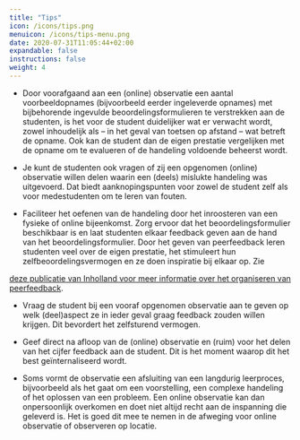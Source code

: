 ```yaml
---
title: "Tips"
icon: /icons/tips.png
menuicon: /icons/tips-menu.png
date: 2020-07-31T11:05:44+02:00
expandable: false
instructions: false
weight: 4
---
```


*	Door voorafgaand aan een (online) observatie een aantal voorbeeldopnames (bijvoorbeeld eerder ingeleverde opnames) met bijbehorende ingevulde beoordelingsformulieren te verstrekken aan de studenten, is het voor de student duidelijker wat er verwacht wordt, zowel inhoudelijk als – in het geval van toetsen op afstand – wat betreft de opname. Ook kan de student dan de eigen prestatie vergelijken met de opname om te evalueren of de handeling voldoende beheerst wordt.  

*	Je kunt de studenten ook vragen of zij een opgenomen (online) observatie willen delen waarin een (deels) mislukte handeling was uitgevoerd. Dat biedt aanknopingspunten voor zowel de student zelf als voor medestudenten om te leren van fouten. 

*	Faciliteer het oefenen van de handeling door het inroosteren van een fysieke of online bijeenkomst. Zorg ervoor dat het beoordelingsformulier beschikbaar is en laat studenten elkaar feedback geven aan de hand van het beoordelingsformulier. Door het geven van peerfeedback leren studenten veel over de eigen prestatie, het stimuleert hun zelfbeoordelingsvermogen en ze doen inspiratie bij elkaar op. Zie  

[deze publicatie van Inholland voor meer informatie over het organiseren van peerfeedback](https://www.inholland.nl/media/18717/inh_factsheet-peerreview_a4-nl-digitaal.pdf). 

*	Vraag de student bij een vooraf opgenomen observatie aan te geven op welk (deel)aspect ze in ieder geval graag feedback zouden willen krijgen. Dit bevordert het zelfsturend vermogen. 

*	Geef direct na afloop van de (online) observatie en (ruim) voor het delen van het cijfer feedback aan de student. Dit is het moment waarop dit het best geïnternaliseerd wordt.  

*	Soms vormt de observatie een afsluiting van een langdurig leerproces, bijvoorbeeld als het gaat om een voorstelling, een complexe handeling of het oplossen van een probleem. Een online observatie kan dan onpersoonlijk overkomen en doet niet altijd recht aan de inspanning die geleverd is. Het is goed dit mee te nemen in de afweging voor online observatie of observeren op locatie. 